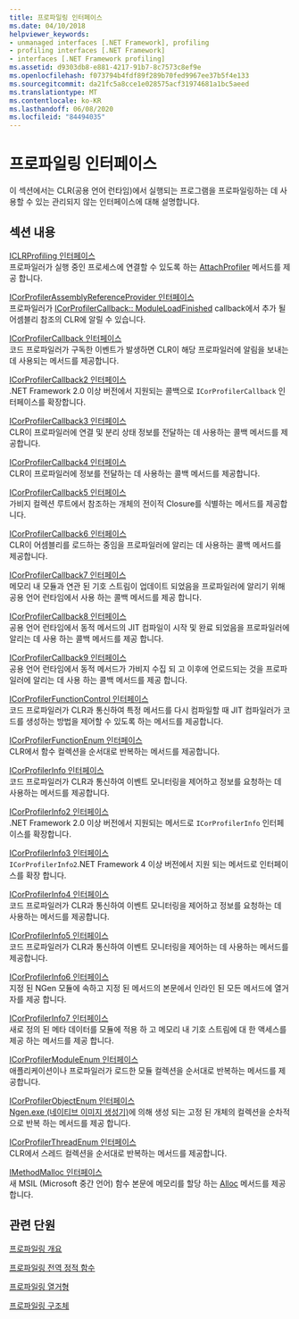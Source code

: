 ```yaml
---
title: 프로파일링 인터페이스
ms.date: 04/10/2018
helpviewer_keywords:
- unmanaged interfaces [.NET Framework], profiling
- profiling interfaces [.NET Framework]
- interfaces [.NET Framework profiling]
ms.assetid: d9303db8-e881-4217-91b7-8c7573c8ef9e
ms.openlocfilehash: f073794b4fdf89f289b70fed9967ee37b5f4e133
ms.sourcegitcommit: da21fc5a8cce1e028575acf31974681a1bc5aeed
ms.translationtype: MT
ms.contentlocale: ko-KR
ms.lasthandoff: 06/08/2020
ms.locfileid: "84494035"
---
```

# <a name="profiling-interfaces"></a>프로파일링 인터페이스
이 섹션에서는 CLR(공용 언어 런타임)에서 실행되는 프로그램을 프로파일링하는 데 사용할 수 있는 관리되지 않는 인터페이스에 대해 설명합니다.  
  
## <a name="in-this-section"></a>섹션 내용  
 [ICLRProfiling 인터페이스](iclrprofiling-interface.md)  
 프로파일러가 실행 중인 프로세스에 연결할 수 있도록 하는 [AttachProfiler](iclrprofiling-attachprofiler-method.md) 메서드를 제공 합니다.  
  
 [ICorProfilerAssemblyReferenceProvider 인터페이스](icorprofilerassemblyreferenceprovider-interface.md)  
 프로파일러가 [ICorProfilerCallback:: ModuleLoadFinished](icorprofilercallback-moduleloadfinished-method.md) callback에서 추가 될 어셈블리 참조의 CLR에 알릴 수 있습니다.  
  
 [ICorProfilerCallback 인터페이스](icorprofilercallback-interface.md)  
 코드 프로파일러가 구독한 이벤트가 발생하면 CLR이 해당 프로파일러에 알림을 보내는 데 사용되는 메서드를 제공합니다.  
  
 [ICorProfilerCallback2 인터페이스](icorprofilercallback2-interface.md)  
 .NET Framework 2.0 이상 버전에서 지원되는 콜백으로 `ICorProfilerCallback` 인터페이스를 확장합니다.  
  
 [ICorProfilerCallback3 인터페이스](icorprofilercallback3-interface.md)  
 CLR이 프로파일러에 연결 및 분리 상태 정보를 전달하는 데 사용하는 콜백 메서드를 제공합니다.  
  
 [ICorProfilerCallback4 인터페이스](icorprofilercallback4-interface.md)  
 CLR이 프로파일러에 정보를 전달하는 데 사용하는 콜백 메서드를 제공합니다.  
  
 [ICorProfilerCallback5 인터페이스](icorprofilercallback5-interface.md)  
 가비지 컬렉션 루트에서 참조하는 개체의 전이적 Closure를 식별하는 메서드를 제공합니다.  
  
 [ICorProfilerCallback6 인터페이스](icorprofilercallback6-interface.md)  
 CLR이 어셈블리를 로드하는 중임을 프로파일러에 알리는 데 사용하는 콜백 메서드를 제공합니다.  
  
 [ICorProfilerCallback7 인터페이스](icorprofilercallback7-interface.md)  
 메모리 내 모듈과 연관 된 기호 스트림이 업데이트 되었음을 프로파일러에 알리기 위해 공용 언어 런타임에서 사용 하는 콜백 메서드를 제공 합니다.  

[ICorProfilerCallback8 인터페이스](icorprofilercallback8-interface.md)  
공용 언어 런타임에서 동적 메서드의 JIT 컴파일이 시작 및 완료 되었음을 프로파일러에 알리는 데 사용 하는 콜백 메서드를 제공 합니다.

[ICorProfilerCallback9 인터페이스](icorprofilercallback9-interface.md)  
공용 언어 런타임에서 동적 메서드가 가비지 수집 되 고 이후에 언로드되는 것을 프로파일러에 알리는 데 사용 하는 콜백 메서드를 제공 합니다.

 [ICorProfilerFunctionControl 인터페이스](icorprofilerfunctioncontrol-interface.md)  
 코드 프로파일러가 CLR과 통신하여 특정 메서드를 다시 컴파일할 때 JIT 컴파일러가 코드를 생성하는 방법을 제어할 수 있도록 하는 메서드를 제공합니다.  
  
 [ICorProfilerFunctionEnum 인터페이스](icorprofilerfunctionenum-interface.md)  
 CLR에서 함수 컬렉션을 순서대로 반복하는 메서드를 제공합니다.  
  
 [ICorProfilerInfo 인터페이스](icorprofilerinfo-interface.md)  
 코드 프로파일러가 CLR과 통신하여 이벤트 모니터링을 제어하고 정보를 요청하는 데 사용하는 메서드를 제공합니다.  
  
 [ICorProfilerInfo2 인터페이스](icorprofilerinfo2-interface.md)  
 .NET Framework 2.0 이상 버전에서 지원되는 메서드로 `ICorProfilerInfo` 인터페이스를 확장합니다.  
  
 [ICorProfilerInfo3 인터페이스](icorprofilerinfo3-interface.md)  
 `ICorProfilerInfo2`.NET Framework 4 이상 버전에서 지원 되는 메서드로 인터페이스를 확장 합니다.  
  
 [ICorProfilerInfo4 인터페이스](icorprofilerinfo4-interface.md)  
 코드 프로파일러가 CLR과 통신하여 이벤트 모니터링을 제어하고 정보를 요청하는 데 사용하는 메서드를 제공합니다.  
  
 [ICorProfilerInfo5 인터페이스](icorprofilerinfo5-interface.md)  
 코드 프로파일러가 CLR과 통신하여 이벤트 모니터링을 제어하는 데 사용하는 메서드를 제공합니다.  
  
 [ICorProfilerInfo6 인터페이스](icorprofilerinfo6-interface.md)  
 지정 된 NGen 모듈에 속하고 지정 된 메서드의 본문에서 인라인 된 모든 메서드에 열거자를 제공 합니다.  
  
 [ICorProfilerInfo7 인터페이스](icorprofilerinfo7-interface.md)  
 새로 정의 된 메타 데이터를 모듈에 적용 하 고 메모리 내 기호 스트림에 대 한 액세스를 제공 하는 메서드를 제공 합니다.  
  
 [ICorProfilerModuleEnum 인터페이스](icorprofilermoduleenum-interface.md)  
 애플리케이션이나 프로파일러가 로드한 모듈 컬렉션을 순서대로 반복하는 메서드를 제공합니다.  
  
 [ICorProfilerObjectEnum 인터페이스](icorprofilerobjectenum-interface.md)  
 [Ngen.exe (네이티브 이미지 생성기)](../../tools/ngen-exe-native-image-generator.md)에 의해 생성 되는 고정 된 개체의 컬렉션을 순차적으로 반복 하는 메서드를 제공 합니다.  
  
 [ICorProfilerThreadEnum 인터페이스](icorprofilerthreadenum-interface.md)  
 CLR에서 스레드 컬렉션을 순서대로 반복하는 메서드를 제공합니다.  
  
 [IMethodMalloc 인터페이스](imethodmalloc-interface.md)  
 새 MSIL (Microsoft 중간 언어) 함수 본문에 메모리를 할당 하는 [Alloc](imethodmalloc-alloc-method.md) 메서드를 제공 합니다.  
  
## <a name="related-sections"></a>관련 단원  
 [프로파일링 개요](profiling-overview.md)  
  
 [프로파일링 전역 정적 함수](profiling-global-static-functions.md)  
  
 [프로파일링 열거형](profiling-enumerations.md)  
  
 [프로파일링 구조체](profiling-structures.md)
